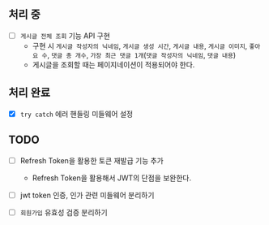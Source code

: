 ## 처리 중
- [ ] `게시글 전체 조회` 기능 API 구현
    - 구현 시 `게시글 작성자의 닉네임`, `게시글 생성 시간`, `게시글 내용`, `게시글 이미지`, `좋아요 수`, `댓글 총 개수`, `가장 최근 댓글 1개`(`댓글 작성자의 닉네임`, `댓글 내용`)
    - 게시글을 조회할 때는 페이지네이션이 적용되어야 한다.

## 처리 완료
- [x] `try catch` 에러 핸들링 미들웨어 설정

## TODO
- [ ] Refresh Token을 활용한 토큰 재발급 기능 추가
    - Refresh Token을 활용해서 JWT의 단점을 보완한다.
- [ ] jwt token 인증, 인가 관련 미들웨어 분리하기
- [ ] `회원가입` 유효성 검증 분리하기

